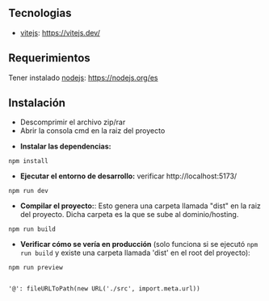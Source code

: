   ## **Tecnologias**

* [vitejs]('https://vitejs.dev/'): https://vitejs.dev/

## **Requerimientos**
<!-- Recomendada tener la version de Node v20.11.0 en adelante -->
Tener instalado [nodejs]('https://nodejs.org/es'): https://nodejs.org/es

## **Instalación**

* Descomprimir el archivo zip/rar
* Abrir la consola cmd en la raiz del proyecto

- **Instalar las dependencias:**
```
npm install
```
- **Ejecutar el entorno de desarrollo:** verificar  http://localhost:5173/
```
npm run dev
```
- **Compilar el proyecto:**: Esto genera una carpeta llamada "dist" en la raiz del proyecto. Dicha carpeta es la que se sube al dominio/hosting.
```
npm run build
```
- **Verificar cómo se vería en producción** (solo funciona si se ejecutó `npm run build` y existe una carpeta llamada 'dist' en el root del proyecto):
```
npm run preview
```

<!-- - Sí desea agregar nuevas rutas, no es necesario tocar nada, ya que al crear los archivos 
y carpetas en el proyecto mismo, se agregarán estas automaticamente al hacer el build, 
ya que esta configurado para que no sea necesario agregar de forma manual cada archivo o carpeta,
el siguiente codigo ya hace la funcionalidad
 -->

```       

'@': fileURLToPath(new URL('./src', import.meta.url))

```